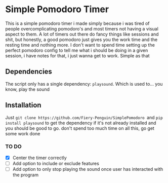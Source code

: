 # Simple Pomodoro Timer
This is a simple pomodoro timer i made simply because i was tired of people overcomplicating pomodoro's and most timers not having a visual aspect to them. A lot of timers out there do fancy things like sessions and shit, but honestly, a good pomodoro just gives you the work time and the resting time and nothing more. I don't want to spend time setting up the perfect pomodoro config to tell me what i should be doing in a given session, i have notes for that, i just wanna get to work. Simple as that

## Dependencies
The script only has a single dependency: `playsound`. Which is used to... you know, play the sound

## Installation
Just `git clone https://github.com/Fiery-Penguin/SimplePomodoro `and `pip install playsound` to get the dependency if it's not already installed and you should be good to go. don't spend too much time on all this, go get some work done

### TO DO
- [x] Center the timer correctly
- [ ] Add option to include or exclude features
- [ ] Add option to only stop playing the sound once user has interacted with the program
